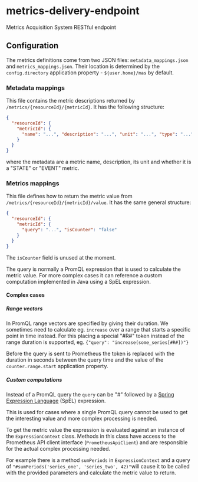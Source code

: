 # metrics-delivery-endpoint
Metrics Acquisition System RESTful endpoint

## Configuration

The metrics definitions come from two JSON files: `metadata_mappings.json` and `metrics_mappings.json`.
Their location is determined by the `config.directory` application property - `${user.home}/mas` by default.

### Metadata mappings

This file contains the metric descriptions returned by `/metrics/{resourceId}/{metricId}`.
It has the following structure:

```json
{
  "resourceId": {
    "metricId": {
	  "name": "...", "description": "...", "unit": "...", "type": "..."
	}
  }
}
```

where the metadata are a metric name, description, its unit and whether it is a "STATE" or "EVENT" metric.

### Metrics mappings

This file defines how to return the metric value from `/metrics/{resourceId}/{metricId}/value`.
It has the same general structure:

```json
{
  "resourceId": {
    "metricId": {
	  "query": "...", "isCounter": "false"
	}
  }
}
```

The `isCounter` field is unused at the moment.

The query is normally a PromQL expression that is used to calculate the metric value.
For more complex cases it can reference a custom computation implemented in Java using a SpEL expression.

#### Complex cases

##### Range vectors

In PromQL range vectors are specified by giving their duration. We sometimes need to calculate eg. `increase` over a range that starts a specific point in time instead. For this placing a special "#R#" token instead of the range duration is supported, eg. `{"query": "increase(some_series[#R#])"}`

Before the query is sent to Prometheus the token is replaced with the duration in seconds between the query time and the value of the `counter.range.start` application property.

##### Custom computations

Instead of a PromQL query the `query` can be "#" followed by a [Spring Expression Language](https://docs.spring.io/spring-framework/docs/current/reference/html/core.html#expressions) (SpEL) expression.

This is used for cases where a single PromQL query cannot be used to get the interesting value and more complex processing is needed.

To get the metric value the expression is evaluated against an instance of the `ExpressionContext` class. Methods in this class have access to the Prometheus API client interface (`PrometheusApiClient`) and are responsible for the actual complex processing needed.

For example there is a method `sumPeriods` in `ExpressionContext` and a query of `"#sumPeriods('series_one', 'series_two', 42)"`will cause it to be called with the provided parameters and calculate the metric value to return.
